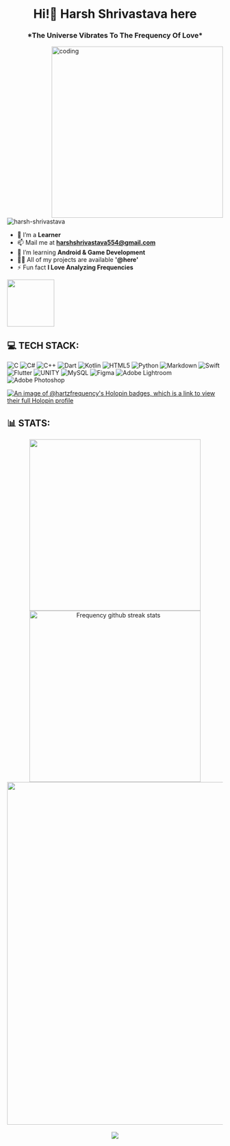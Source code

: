 <h1 align="center">Hi!👋 Harsh Shrivastava here</h1>
<h3 align="center">*The Universe Vibrates To The Frequency Of Love*</h3>
<img align="right" alt="coding" width="400" src="https://c.tenor.com/2uyENRmiUt0AAAAC/coding.gif">
<p align="left"> <img src="https://komarev.com/ghpvc/?username=harsh-shrivastava&label=Profile%20views&color=0e75b6&style=flat" alt="harsh-shrivastava" /> </p>

</p>

- 🔭 I’m a **Learner**
- 📫 Mail me at **harshshrivastava554@gmail.com**
- 🌱 I’m learning **Android & Game Development**
- 👨‍💻 All of my projects are available **'@here'** 
- ⚡ Fun fact **I Love Analyzing Frequencies**
<td valign="top"><img height="110" src="https://github-readme-stats.vercel.app/api/top-langs/?username=HartzFrequency&layout=compact&theme=radical&custom_title=Languages"/></td>
</tr>

## 💻 TECH STACK:
![C](https://img.shields.io/badge/c-%2300599C.svg?style=for-the-badge&logo=c&logoColor=white) ![C#](https://img.shields.io/badge/c%23-%23239120.svg?style=for-the-badge&logo=c-sharp&logoColor=white) ![C++](https://img.shields.io/badge/c++-%2300599C.svg?style=for-the-badge&logo=c%2B%2B&logoColor=white) ![Dart](https://img.shields.io/badge/dart-%230175C2.svg?style=for-the-badge&logo=dart&logoColor=white) ![Kotlin](https://img.shields.io/badge/kotlin-%230095D5.svg?style=for-the-badge&logo=kotlin&logoColor=white) ![HTML5](https://img.shields.io/badge/html5-%23E34F26.svg?style=for-the-badge&logo=html5&logoColor=white) ![Python](https://img.shields.io/badge/python-3670A0?style=for-the-badge&logo=python&logoColor=ffdd54) ![Markdown](https://img.shields.io/badge/markdown-%23000000.svg?style=for-the-badge&logo=markdown&logoColor=white) ![Swift](https://img.shields.io/badge/swift-F54A2A?style=for-the-badge&logo=swift&logoColor=white) ![Flutter](https://img.shields.io/badge/Flutter-%2302569B.svg?style=for-the-badge&logo=Flutter&logoColor=white) ![UNITY](https://img.shields.io/badge/Unity-%2320232a.svg?style=for-the-badge&logo=unity&logoColor=white) ![MySQL](https://img.shields.io/badge/mysql-%2300f.svg?style=for-the-badge&logo=mysql&logoColor=white) 	![Figma](https://img.shields.io/badge/figma-%23F24E1E.svg?style=for-the-badge&logo=figma&logoColor=white) ![Adobe Lightroom](https://img.shields.io/badge/Adobe%20Lightroom-31A8FF.svg?style=for-the-badge&logo=Adobe%20Lightroom&logoColor=white) ![Adobe Photoshop](https://img.shields.io/badge/adobephotoshop-%2331A8FF.svg?style=for-the-badge&logo=adobephotoshop&logoColor=white)

[![An image of @hartzfrequency's Holopin badges, which is a link to view their full Holopin profile](https://holopin.me/hartzfrequency)](https://holopin.io/@hartzfrequency)

<h2 align="left">📊 STATS:</h2>

<p align="center">
<img align="center" width="400" src="https://github-readme-stats.vercel.app/api?username=HartzFrequency&show_icons=true&theme=github_dark&&hide_border=true"> 
<img align="center" width="400" src="https://github-readme-streak-stats.herokuapp.com/?user=HartzFrequency&theme=github-dark&hide_border=true&date_format=M%20j%5B%2C%20Y%5D" alt="Frequency github streak stats"> 
<img align="center" width="800" src="https://github-profile-summary-cards.vercel.app/api/cards/profile-details?username=HartzFrequency&theme=github_dark&show_icons=true&bg_color=0111111"> 
</br></br>
<img align="center" src="https://github-profile-trophy.vercel.app/?username=HartzFrequency&theme=onedark&no-frame=False&row=1&&margin-w=20&no-bg=true"> 


<!--
### 🔝 Top Contributed Repository 
![](https://github-contributor-stats.vercel.app/api?username=HartzFrequency&limit=5&theme=tokyonight&combine_all_yearly_contributions=true)
--> 
